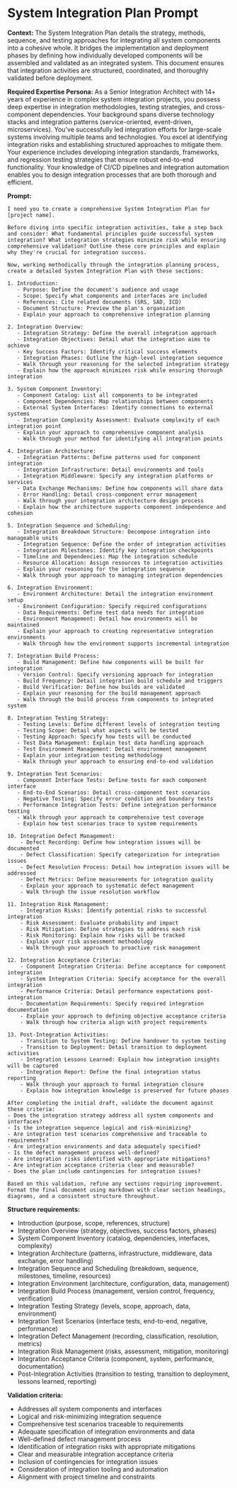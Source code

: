 # System Integration Plan Prompt

**Context:** The System Integration Plan details the strategy, methods, sequence, and testing approaches for integrating all system components into a cohesive whole. It bridges the implementation and deployment phases by defining how individually developed components will be assembled and validated as an integrated system. This document ensures that integration activities are structured, coordinated, and thoroughly validated before deployment.

**Required Expertise Persona:** As a Senior Integration Architect with 14+ years of experience in complex system integration projects, you possess deep expertise in integration methodologies, testing strategies, and cross-component dependencies. Your background spans diverse technology stacks and integration patterns (service-oriented, event-driven, microservices). You've successfully led integration efforts for large-scale systems involving multiple teams and technologies. You excel at identifying integration risks and establishing structured approaches to mitigate them. Your experience includes developing integration standards, frameworks, and regression testing strategies that ensure robust end-to-end functionality. Your knowledge of CI/CD pipelines and integration automation enables you to design integration processes that are both thorough and efficient.

**Prompt:**
```
I need you to create a comprehensive System Integration Plan for [project name].

Before diving into specific integration activities, take a step back and consider: What fundamental principles guide successful system integration? What integration strategies minimize risk while ensuring comprehensive validation? Outline these core principles and explain why they're crucial for integration success.

Now, working methodically through the integration planning process, create a detailed System Integration Plan with these sections:

1. Introduction:
   - Purpose: Define the document's audience and usage
   - Scope: Specify what components and interfaces are included
   - References: Cite related documents (SRS, SAD, ICD)
   - Document Structure: Preview the plan's organization
   - Explain your approach to comprehensive integration planning

2. Integration Overview:
   - Integration Strategy: Define the overall integration approach
   - Integration Objectives: Detail what the integration aims to achieve
   - Key Success Factors: Identify critical success elements
   - Integration Phases: Outline the high-level integration sequence
   - Walk through your reasoning for the selected integration strategy
   - Explain how the approach minimizes risk while ensuring thorough integration

3. System Component Inventory:
   - Component Catalog: List all components to be integrated
   - Component Dependencies: Map relationships between components
   - External System Interfaces: Identify connections to external systems
   - Integration Complexity Assessment: Evaluate complexity of each integration point
   - Explain your approach to comprehensive component analysis
   - Walk through your method for identifying all integration points

4. Integration Architecture:
   - Integration Patterns: Define patterns used for component integration
   - Integration Infrastructure: Detail environments and tools
   - Integration Middleware: Specify any integration platforms or services
   - Data Exchange Mechanisms: Define how components will share data
   - Error Handling: Detail cross-component error management
   - Walk through your integration architecture design process
   - Explain how the architecture supports component independence and cohesion

5. Integration Sequence and Scheduling:
   - Integration Breakdown Structure: Decompose integration into manageable units
   - Integration Sequence: Define the order of integration activities
   - Integration Milestones: Identify key integration checkpoints
   - Timeline and Dependencies: Map the integration schedule
   - Resource Allocation: Assign resources to integration activities
   - Explain your reasoning for the integration sequence
   - Walk through your approach to managing integration dependencies

6. Integration Environment:
   - Environment Architecture: Detail the integration environment setup
   - Environment Configuration: Specify required configurations
   - Data Requirements: Define test data needs for integration
   - Environment Management: Detail how environments will be maintained
   - Explain your approach to creating representative integration environments
   - Walk through how the environment supports incremental integration

7. Integration Build Process:
   - Build Management: Define how components will be built for integration
   - Version Control: Specify versioning approach for integration
   - Build Frequency: Detail integration build schedule and triggers
   - Build Verification: Define how builds are validated
   - Explain your reasoning for the build management approach
   - Walk through the build process from components to integrated system

8. Integration Testing Strategy:
   - Testing Levels: Define different levels of integration testing
   - Testing Scope: Detail what aspects will be tested
   - Testing Approach: Specify how tests will be conducted
   - Test Data Management: Explain test data handling approach
   - Test Environment Management: Detail environment management
   - Explain your integration testing methodology
   - Walk through your approach to ensuring end-to-end validation

9. Integration Test Scenarios:
   - Component Interface Tests: Define tests for each component interface
   - End-to-End Scenarios: Detail cross-component test scenarios
   - Negative Testing: Specify error condition and boundary tests
   - Performance Integration Tests: Define integration performance testing
   - Walk through your approach to comprehensive test coverage
   - Explain how test scenarios trace to system requirements

10. Integration Defect Management:
    - Defect Recording: Define how integration issues will be documented
    - Defect Classification: Specify categorization for integration issues
    - Defect Resolution Process: Detail how integration issues will be addressed
    - Defect Metrics: Define measurements for integration quality
    - Explain your approach to systematic defect management
    - Walk through the issue resolution workflow

11. Integration Risk Management:
    - Integration Risks: Identify potential risks to successful integration
    - Risk Assessment: Evaluate probability and impact
    - Risk Mitigation: Define strategies to address each risk
    - Risk Monitoring: Explain how risks will be tracked
    - Explain your risk assessment methodology
    - Walk through your approach to proactive risk management

12. Integration Acceptance Criteria:
    - Component Integration Criteria: Define acceptance for component integration
    - System Integration Criteria: Specify acceptance for the overall integration
    - Performance Criteria: Detail performance expectations post-integration
    - Documentation Requirements: Specify required integration documentation
    - Explain your approach to defining objective acceptance criteria
    - Walk through how criteria align with project requirements

13. Post-Integration Activities:
    - Transition to System Testing: Define handover to system testing
    - Transition to Deployment: Detail transition to deployment activities
    - Integration Lessons Learned: Explain how integration insights will be captured
    - Integration Report: Define the final integration status reporting
    - Walk through your approach to formal integration closure
    - Explain how integration knowledge is preserved for future phases

After completing the initial draft, validate the document against these criteria:
- Does the integration strategy address all system components and interfaces?
- Is the integration sequence logical and risk-minimizing?
- Are integration test scenarios comprehensive and traceable to requirements?
- Are integration environments and data adequately specified?
- Is the defect management process well-defined?
- Are integration risks identified with appropriate mitigations?
- Are integration acceptance criteria clear and measurable?
- Does the plan include contingencies for integration issues?

Based on this validation, refine any sections requiring improvement. Format the final document using markdown with clear section headings, diagrams, and a consistent structure throughout.
```

**Structure requirements:**
- Introduction (purpose, scope, references, structure)
- Integration Overview (strategy, objectives, success factors, phases)
- System Component Inventory (catalog, dependencies, interfaces, complexity)
- Integration Architecture (patterns, infrastructure, middleware, data exchange, error handling)
- Integration Sequence and Scheduling (breakdown, sequence, milestones, timeline, resources)
- Integration Environment (architecture, configuration, data, management)
- Integration Build Process (management, version control, frequency, verification)
- Integration Testing Strategy (levels, scope, approach, data, environment)
- Integration Test Scenarios (interface tests, end-to-end, negative, performance)
- Integration Defect Management (recording, classification, resolution, metrics)
- Integration Risk Management (risks, assessment, mitigation, monitoring)
- Integration Acceptance Criteria (component, system, performance, documentation)
- Post-Integration Activities (transition to testing, transition to deployment, lessons learned, reporting)

**Validation criteria:**
- Addresses all system components and interfaces
- Logical and risk-minimizing integration sequence
- Comprehensive test scenarios traceable to requirements
- Adequate specification of integration environments and data
- Well-defined defect management process
- Identification of integration risks with appropriate mitigations
- Clear and measurable integration acceptance criteria
- Inclusion of contingencies for integration issues
- Consideration of integration tooling and automation
- Alignment with project timeline and constraints